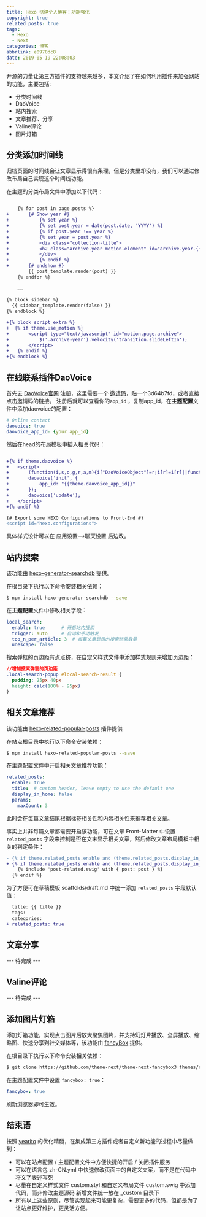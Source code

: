 ```yaml
---
title: Hexo 搭建个人博客：功能强化
copyright: true
related_posts: true
tags:
  - Hexo
  - Next
categories: 博客
abbrlink: e0970dc8
date: 2019-05-19 22:08:03
---
```


开源的力量让第三方插件的支持越来越多，本文介绍了在如何利用插件来加强网站的功能，主要包括:

+ 分类时间线
+ DaoVoice
+ 站内搜索
+ 文章推荐、分享
+ Valine评论
+ 图片灯箱
<!--more-->

## 分类添加时间线

归档页面的时间线会让文章显示得很有条理，但是分类里却没有，我们可以通过修改布局自己实现这个时间线功能。

在主题的分类布局文件中添加以下代码：

``` diff themes/next/layout/category.swig

	{% for post in page.posts %}
+		{# Show year #}
+			{% set year %}
+			{% set post.year = date(post.date, 'YYYY') %}
+			{% if post.year !== year %}
+			{% set year = post.year %}
+			<div class="collection-title">
+			<h2 class="archive-year motion-element" id="archive-year-{{ year }}">{{ year }}</h2>
+			</div>
+			{% endif %}
+		{# endshow #}
		{{ post_template.render(post) }}
	{% endfor %}
	
	……
	
{% block sidebar %}
  {{ sidebar_template.render(false) }}
{% endblock %}

+{% block script_extra %}
+  {% if theme.use_motion %}
+		<script type="text/javascript" id="motion.page.archive">
+			$('.archive-year').velocity('transition.slideLeftIn');
+		</script>
+	{% endif %}
+{% endblock %}
```

## 在线联系插件DaoVoice

首先去 [DaoVoice官网](http://dashboard.daovoice.io) 注册，这里需要一个 [邀请码](http://dashboard.daovoice.io/get-started?invite_code=3d64b7fd)，贴一个3d64b7fd，或者直接点击邀请码的链接。
注册后就可以查看你的`app_id` ，复制app_id，在**主题配置**文件中添加daovoice的配置：

``` yaml themes\next\_config.yml
# Online contact
daovoice: true
daovoice_app_id: {your app_id}
```

然后在head的布局模板中插入相关代码：
``` diff themes/next/layout/_partials/head.swig

+{% if theme.daovoice %}
+	<script>
+		(function(i,s,o,g,r,a,m){i["DaoVoiceObject"]=r;i[r]=i[r]||function(){(i[r].q=i[r].q||[]).push(arguments)},i[r].l=1*new Date();a=s.createElement(o),m=s.getElementsByTagName(o)[0];a.async=1;a.src=g;a.charset="utf-8";m.parentNode.insertBefore(a,m)})(window,document,"script",('https:' == document.location.protocol ? 'https:' : 'http:') + "//widget.daovoice.io/widget/${your_app_id}.js","daovoice")
+		daovoice('init', {
+			app_id: "{{theme.daovoice_app_id}}"
+		});
+		daovoice('update');
+	</script>
+{% endif %}

{# Export some HEXO Configurations to Front-End #}
<script id="hexo.configurations">
```

具体样式设计可以在 应用设置-->聊天设置 后边改。


## 站内搜索

该功能由 [hexo-generator-searchdb](https://github.com/theme-next/hexo-generator-searchdb) 提供。

在根目录下执行以下命令安装相关依赖：

``` bash
$ npm install hexo-generator-searchdb --save
```

在**主题配置**文件中修改相关字段：

``` yaml themes\next\_config.yml
local_search:
  enable: true		# 开启站内搜索
  trigger: auto		# 自动和手动触发
  top_n_per_article: 3  # 每篇文章显示的搜索结果数量
  unescape: false
```

搜索弹框的页边距有点点挤，在自定义样式文件中添加样式规则来增加页边距：

``` css themes\next\source\css\_custom\custom.styl
//增加搜索弹窗的页边距
.local-search-popup #local-search-result {
  padding: 25px 40px
  height: calc(100% - 95px)
}
```

## 相关文章推荐

该功能由 [hexo-related-popular-posts](https://github.com/tea3/hexo-related-popular-posts) 插件提供

在站点根目录中执行以下命令安装依赖：

``` bash
$ npm install hexo-related-popular-posts --save
```

在主题配置文件中开启相关文章推荐功能：

``` yaml themes/next/_config.yml
related_posts:
  enable: true
  title:  # custom header, leave empty to use the default one
  display_in_home: false
  params:
    maxCount: 3
```

此时会在每篇文章结尾根据标签相关性和内容相关性来推荐相关文章。

事实上并非每篇文章都需要开启该功能，可在文章 Front-Matter 中设置 `related_posts` 字段来控制是否在文末显示相关文章，然后修改文章布局模板中相关的判定条件：

``` diff themes/next/layout/_macro/post.swig
- {% if theme.related_posts.enable and (theme.related_posts.display_in_home or not is_index) %}
+ {% if theme.related_posts.enable and (theme.related_posts.display_in_home or not is_index) and post.related_posts %}
    {% include 'post-related.swig' with { post: post } %}
  {% endif %}
```

为了方便可在草稿模板 scaffolds\draft.md 中统一添加 `related_posts` 字段默认值：

``` diff scaffolds/draft.md
  title: {{ title }}
  tags:
  categories:
+ related_posts: true
```

## 文章分享

--- 待完成 ---

## Valine评论

--- 待完成 ---

## 添加图片灯箱

添加灯箱功能，实现点击图片后放大聚焦图片，并支持幻灯片播放、全屏播放、缩略图、快速分享到社交媒体等，该功能由 [fancyBox](https://github.com/fancyapps/fancybox) 提供。

在根目录下执行以下命令安装相关依赖：

``` bash
$ git clone https://github.com/theme-next/theme-next-fancybox3 themes/next/source/lib/fancybox
```

在主题配置文件中设置 `fancybox: true`：

``` yaml themes\next\_config.yml
fancybox: true
```

刷新浏览器即可生效。

## 结束语

按照 [yearito](yearito.cn) 的优化精髓，在集成第三方插件或者自定义新功能的过程中尽量做到：

+ 可以在站点配置 / 主题配置文件中方便快捷的开启 / 关闭插件服务
+ 可以在语言包 zh-CN.yml 中快速修改页面中的自定义文案，而不是在代码中将文字表述写死
+ 尽量在自定义样式文件 custom.styl 和自定义布局文件 custom.swig 中添加代码，而非修改主题源码
新增文件统一放在 _custom 目录下
+ 所有以上这些原则，尽管实现起来可能更复杂，需要更多的代码，但都是为了让站点更好维护，更灵活方便。


